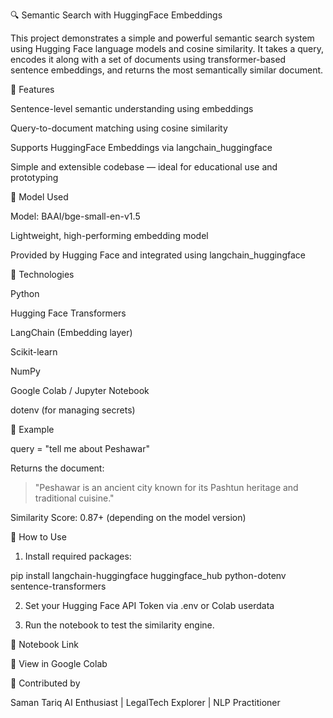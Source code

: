 🔍 Semantic Search with HuggingFace Embeddings

This project demonstrates a simple and powerful semantic search system using Hugging Face language models and cosine similarity. It takes a query, encodes it along with a set of documents using transformer-based sentence embeddings, and returns the most semantically similar document.




🚀 Features

Sentence-level semantic understanding using embeddings

Query-to-document matching using cosine similarity

Supports HuggingFace Embeddings via langchain_huggingface

Simple and extensible codebase — ideal for educational use and prototyping





🧠 Model Used

Model: BAAI/bge-small-en-v1.5

Lightweight, high-performing embedding model

Provided by Hugging Face and integrated using langchain_huggingface





🔧 Technologies

Python

Hugging Face Transformers

LangChain (Embedding layer)

Scikit-learn

NumPy

Google Colab / Jupyter Notebook

dotenv (for managing secrets)





📌 Example

query = "tell me about Peshawar"

Returns the document:

> "Peshawar is an ancient city known for its Pashtun heritage and traditional cuisine."



Similarity Score: 0.87+ (depending on the model version)



📁 How to Use

1. Install required packages:



pip install langchain-huggingface huggingface_hub python-dotenv sentence-transformers

2. Set your Hugging Face API Token via .env or Colab userdata


3. Run the notebook to test the similarity engine.





🔗 Notebook Link

🔗 View in Google Colab




🙌 Contributed by

Saman Tariq
AI Enthusiast | LegalTech Explorer | NLP Practitioner
